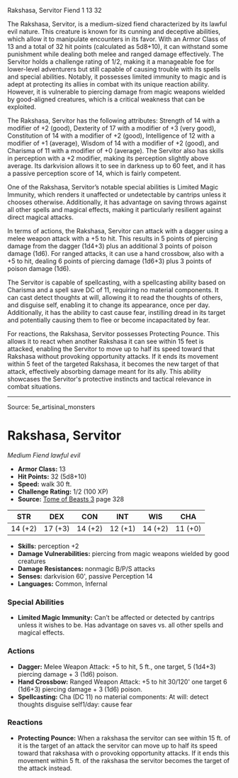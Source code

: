 <MonsterName/>Rakshasa, Servitor</MonsterName>
<CreatureType/>Fiend</CreatureType>
<CR/>1</CR>
<AC/>13</AC>
<HP/>32</HP>
<summary>The Rakshasa, Servitor, is a medium-sized fiend characterized by its lawful evil nature. This creature is known for its cunning and deceptive abilities, which allow it to manipulate encounters in its favor. With an Armor Class of 13 and a total of 32 hit points (calculated as 5d8+10), it can withstand some punishment while dealing both melee and ranged damage effectively. The Servitor holds a challenge rating of 1/2, making it a manageable foe for lower-level adventurers but still capable of causing trouble with its spells and special abilities. Notably, it possesses limited immunity to magic and is adept at protecting its allies in combat with its unique reaction ability. However, it is vulnerable to piercing damage from magic weapons wielded by good-aligned creatures, which is a critical weakness that can be exploited.</summary>

<detail>

The Rakshasa, Servitor has the following attributes: Strength of 14 with a modifier of +2 (good), Dexterity of 17 with a modifier of +3 (very good), Constitution of 14 with a modifier of +2 (good), Intelligence of 12 with a modifier of +1 (average), Wisdom of 14 with a modifier of +2 (good), and Charisma of 11 with a modifier of +0 (average). The Servitor also has skills in perception with a +2 modifier, making its perception slightly above average. Its darkvision allows it to see in darkness up to 60 feet, and it has a passive perception score of 14, which is fairly competent.

One of the Rakshasa, Servitor’s notable special abilities is Limited Magic Immunity, which renders it unaffected or undetectable by cantrips unless it chooses otherwise. Additionally, it has advantage on saving throws against all other spells and magical effects, making it particularly resilient against direct magical attacks.

In terms of actions, the Rakshasa, Servitor can attack with a dagger using a melee weapon attack with a +5 to hit. This results in 5 points of piercing damage from the dagger (1d4+3) plus an additional 3 points of poison damage (1d6). For ranged attacks, it can use a hand crossbow, also with a +5 to hit, dealing 6 points of piercing damage (1d6+3) plus 3 points of poison damage (1d6). 

The Servitor is capable of spellcasting, with a spellcasting ability based on Charisma and a spell save DC of 11, requiring no material components. It can cast detect thoughts at will, allowing it to read the thoughts of others, and disguise self, enabling it to change its appearance, once per day. Additionally, it has the ability to cast cause fear, instilling dread in its target and potentially causing them to flee or become incapacitated by fear.

For reactions, the Rakshasa, Servitor possesses Protecting Pounce. This allows it to react when another Rakshasa it can see within 15 feet is attacked, enabling the Servitor to move up to half its speed toward that Rakshasa without provoking opportunity attacks. If it ends its movement within 5 feet of the targeted Rakshasa, it becomes the new target of that attack, effectively absorbing damage meant for its ally. This ability showcases the Servitor's protective instincts and tactical relevance in combat situations.</detail>



---

Source: 5e_artisinal_monsters

# Rakshasa, Servitor

*Medium* *Fiend* *lawful evil*

- **Armor Class:** 13
- **Hit Points:** 32 (5d8+10)
- **Speed:** walk 30 ft.
- **Challenge Rating:** 1/2 (100 XP)
- **Source:** [Tome of Beasts 3](https://koboldpress.com/kpstore/product/tome-of-beasts-3-for-5th-edition/) page 328

| STR | DEX | CON | INT | WIS | CHA |
| --- | --- | --- | --- | --- | --- |
| 14 (+2) | 17 (+3) | 14 (+2) | 12 (+1) | 14 (+2) | 11 (+0) |

- **Skills:** perception +2
- **Damage Vulnerabilities:** piercing from magic weapons wielded by good creatures
- **Damage Resistances:** nonmagic B/P/S attacks
- **Senses:** darkvision 60', passive Perception 14
- **Languages:** Common, Infernal

### Special Abilities

- **Limited Magic Immunity:** Can’t be affected or detected by cantrips unless it wishes to be. Has advantage on saves vs. all other spells and magical effects.

### Actions

- **Dagger:** Melee Weapon Attack: +5 to hit, 5 ft., one target, 5 (1d4+3) piercing damage + 3 (1d6) poison.
- **Hand Crossbow:** Ranged Weapon Attack: +5 to hit 30/120' one target 6 (1d6+3) piercing damage + 3 (1d6) poison.
- **Spellcasting:** Cha (DC 11) no material components: At will: detect thoughts disguise self1/day: cause fear

### Reactions

- **Protecting Pounce:** When a rakshasa the servitor can see within 15 ft. of it is the target of an attack the servitor can move up to half its speed toward that rakshasa with o provoking opportunity attacks. If it ends this movement within 5 ft. of the rakshasa the servitor becomes the target of the attack instead.




